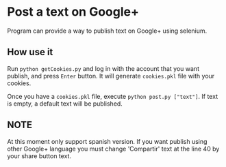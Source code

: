 # Post a text on Google+
Program can provide a way to publish text on Google+ using selenium.

## How use it

Run `python getCookies.py` and log in with the account that you want publish, and press `Enter` button. It will
generate `cookies.pkl` file with your cookies.

Once you have a `cookies.pkl` file, execute `python post.py ["text"]`. If text is empty, a default text will be published.


## NOTE

At this moment only support spanish version. If you want publish using other Google+ language you must change 'Compartir' text at the line 40 by your share button text.